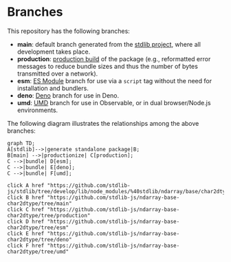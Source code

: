 <!--

@license Apache-2.0

Copyright (c) 2022 The Stdlib Authors.

Licensed under the Apache License, Version 2.0 (the "License");
you may not use this file except in compliance with the License.
You may obtain a copy of the License at

    http://www.apache.org/licenses/LICENSE-2.0

Unless required by applicable law or agreed to in writing, software
distributed under the License is distributed on an "AS IS" BASIS,
WITHOUT WARRANTIES OR CONDITIONS OF ANY KIND, either express or implied.
See the License for the specific language governing permissions and
limitations under the License.

-->

# Branches

This repository has the following branches:

-   **main**: default branch generated from the [stdlib project][stdlib-url], where all development takes place.
-   **production**: [production build][production-url] of the package (e.g., reformatted error messages to reduce bundle sizes and thus the number of bytes transmitted over a network).
-   **esm**: [ES Module][esm-url] branch for use via a `script` tag without the need for installation and bundlers.
-   **deno**: [Deno][deno-url] branch for use in Deno.
-   **umd**: [UMD][umd-url] branch for use in Observable, or in dual browser/Node.js environments.

The following diagram illustrates the relationships among the above branches:

```mermaid
graph TD;
A[stdlib]-->|generate standalone package|B;
B[main] -->|productionize| C[production];
C -->|bundle| D[esm];
C -->|bundle| E[deno];
C -->|bundle| F[umd];

click A href "https://github.com/stdlib-js/stdlib/tree/develop/lib/node_modules/%40stdlib/ndarray/base/char2dtype"
click B href "https://github.com/stdlib-js/ndarray-base-char2dtype/tree/main"
click C href "https://github.com/stdlib-js/ndarray-base-char2dtype/tree/production"
click D href "https://github.com/stdlib-js/ndarray-base-char2dtype/tree/esm"
click E href "https://github.com/stdlib-js/ndarray-base-char2dtype/tree/deno"
click F href "https://github.com/stdlib-js/ndarray-base-char2dtype/tree/umd"
```

[stdlib-url]: https://github.com/stdlib-js/stdlib/tree/develop/lib/node_modules/%40stdlib/ndarray/base/char2dtype
[production-url]: https://github.com/stdlib-js/ndarray-base-char2dtype/tree/production
[deno-url]: https://github.com/stdlib-js/ndarray-base-char2dtype/tree/deno
[umd-url]: https://github.com/stdlib-js/ndarray-base-char2dtype/tree/umd
[esm-url]: https://github.com/stdlib-js/ndarray-base-char2dtype/tree/esm